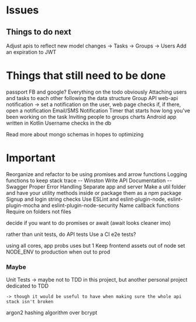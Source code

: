 # Issues

## Things to do next

Adjust apis to reflect new model changes 
    -> Tasks
    -> Groups
    -> Users
Add an expiration to JWT 

# Things that still need to be done

passport FB and google?
Everything on the todo obviously
Attaching users and tasks to each other following the data structure
Group API 
web-api notification -> set a notification on the user, web page checks if, if there, open a notification
Email/SMS Notification
Timer that starts how long you've been working on the task
Inviting people to groups
charts
Android app written in Kotlin
Username checks in the db

Read more about mongo schemas in hopes to optimizing

# Important 

Reorganize and refactor to be using promises and arrow functions
Logging functions to keep stack trace -- Winston
Write API Documentation -- Swagger
Proper Error Handling
Separate app and server
Make a util folder and have your utility methods inside or package them as a npm package
Signup and login string checks
Use ESLint and eslint-plugin-node, eslint-plugin-mocha and eslint-plugin-node-security
Name callback functions
Require on folders not files

decide if you want to do promises or await (await looks cleaner imo)

rather than unit tests, do API tests
Use a CI
e2e tests? 

using all cores, app probs uses but 1
Keep frontend assets out of node
set NODE_ENV to production when out to prod

### Maybe 

Unit Tests -> maybe not to TDD in this project, but another personal project dedicated to TDD 


    -> though it would be useful to have when making sure the whole api stack isn't broken 
argon2 hashing algorithm over bcrypt








